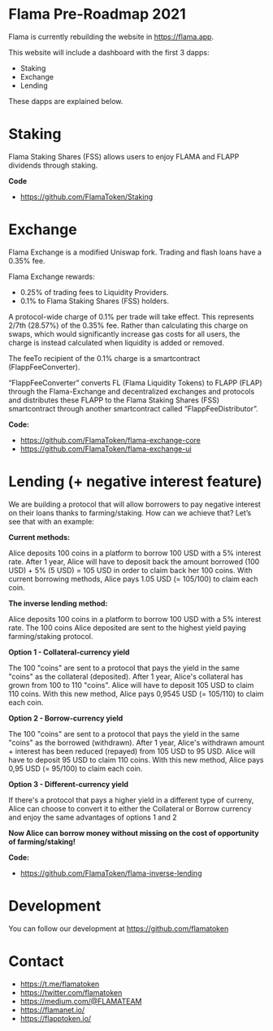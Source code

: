 # Flama Pre-Roadmap 2021

Flama is currently rebuilding the website in https://flama.app.

This website will include a dashboard with the first 3 dapps:

- Staking
- Exchange
- Lending

These dapps are explained below.

# Staking

Flama Staking Shares (FSS) allows users to enjoy FLAMA and FLAPP dividends through staking.

**Code**
- https://github.com/FlamaToken/Staking

# Exchange

Flama Exchange  is a modified Uniswap fork. Trading and flash loans have a 0.35% fee.

Flama Exchange rewards:
- 0.25% of trading fees to Liquidity Providers.
- 0.1% to Flama Staking Shares (FSS) holders. 

A protocol-wide charge of 0.1% per trade will take effect. This represents 2/7th (28.57%) of the 0.35% fee. Rather than calculating this charge on swaps, which would significantly increase gas costs for all users, the charge is instead calculated when liquidity is added or removed.

The feeTo recipient of the 0.1% charge is a smartcontract (FlappFeeConverter).

“FlappFeeConverter” converts FL (Flama Liquidity Tokens) to FLAPP (FLAP) through the Flama-Exchange and decentralized exchanges and protocols and distributes these FLAPP to the Flama Staking Shares (FSS) smartcontract through another smartcontract called “FlappFeeDistributor”.

**Code:**
- https://github.com/FlamaToken/flama-exchange-core
- https://github.com/FlamaToken/flama-exchange-ui

# Lending (+ negative interest feature)

We are building a protocol that will allow borrowers to pay negative interest on their loans thanks to farming/staking.
How can we achieve that? Let’s see that with an example:

**Current methods:**

Alice deposits 100 coins in a platform to borrow 100 USD with a 5% interest rate.
After 1 year, Alice will have to deposit back the amount borrowed (100 USD) + 5% (5 USD) = 105 USD in order to claim back her 100 coins.
With current borrowing methods, Alice pays 1.05 USD (= 105/100) to claim each coin.

**The inverse lending method:**

Alice deposits 100 coins in a platform to borrow 100 USD with a 5% interest rate.
The 100 coins Alice deposited are sent to the highest yield paying farming/staking protocol.

**Option 1 - Collateral-currency yield**

The 100 "coins" are sent to a protocol that pays the yield in the same "coins" as the collateral (deposited).
After 1 year, Alice's collateral has grown from 100 to 110 "coins".
Alice will have to deposit 105 USD to claim 110 coins.
With this new method, Alice pays 0,9545 USD (= 105/110) to claim each coin.

**Option 2 - Borrow-currency yield**

The 100 "coins" are sent to a protocol that pays the yield in the same "coins" as the borrowed (withdrawn).
After 1 year, Alice's withdrawn amount + interest has been reduced (repayed) from 105 USD to 95 USD.
Alice will have to deposit 95 USD to claim 110 coins.
With this new method, Alice pays 0,95 USD (= 95/100) to claim each coin.

**Option 3 - Different-currency yield**

If there's a protocol that pays a higher yield in a different type of curreny, Alice can choose to convert it to either the Collateral or Borrow currency and enjoy the same advantages of options 1 and 2

**Now Alice can borrow money without missing on the cost of opportunity of farming/staking!**

**Code:**
- https://github.com/FlamaToken/flama-inverse-lending

# Development

You can follow our development at https://github.com/flamatoken

# Contact

- https://t.me/flamatoken
- https://twitter.com/flamatoken
- https://medium.com/@FLAMATEAM
- https://flamanet.io/
- https://flapptoken.io/ 
